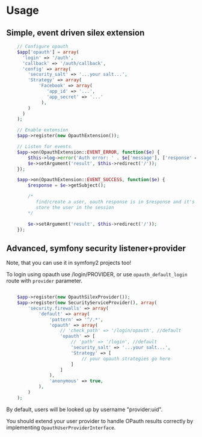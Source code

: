 # Usage

## Simple, event driven silex extension

```php
    // Configure opauth
    $app['opauth'] = array(
      'login' => '/auth',
      'callback' => '/auth/callback',
      'config' => array(
        'security_salt' => '...your salt...',
        'Strategy' => array(
            'Facebook' => array(
               'app_id' => '...',
               'app_secret' => '...'
             ),
        )
      )
    );

    // Enable extension
    $app->register(new OpauthExtension());

    // Listen for events
    $app->on(OpauthExtension::EVENT_ERROR, function($e) {
        $this->log->error('Auth error: ' . $e['message'], ['response' => $e->getSubject()]);
        $e->setArgument('result', $this->redirect('/'));
    });

    $app->on(OpauthExtension::EVENT_SUCCESS, function($e) {
        $response = $e->getSubject();

        /*
           find/create a user, oauth response is in $response and it's already validated!
           store the user in the session
        */

        $e->setArgument('result', $this->redirect('/'));
    });
```

## Advanced, symfony security listener+provider

Note, that you can use it in symfony2 projects too!

To login using opauth use /login/PROVIDER, or use `opauth_default_login` route with `provider` parameter.

```php

    $app->register(new OpauthSilexProvider());
    $app->register(new SecurityServiceProvider(), array(
        'security.firewalls' => array(
            'default' => array(
                'pattern' => '^/.*',
                'opauth' => array(
                    // 'check_path' => '/login/opauth', //default
                    'opauth' => [
                        // 'path' => '/login', //default
                        'security_salt' => '...your salt...',
                        'Strategy' => [
                            // your opauth strategies go here
                        ]
                    ]
                ),
                'anonymous' => true,
            ),
        )
    );

```

By default, users will be looked up by username "provider:uid".

You should extend your user provider to handle OPauth results correctly by implementing `OpauthUserProviderInterface`.

